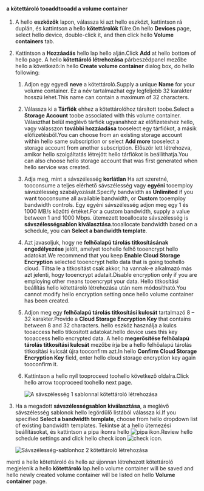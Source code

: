 <!--author=SharS last changed: 1/7/2016-->

#### <a name="tooadd-a-volume-container"></a><span data-ttu-id="ade8a-101">a kötettároló tooadd</span><span class="sxs-lookup"><span data-stu-id="ade8a-101">tooadd a volume container</span></span>
1. <span data-ttu-id="ade8a-102">A hello **eszközök** lapon, válassza ki azt hello eszközt, kattintson rá duplán, és kattintson a hello **kötettárolók** fülre.</span><span class="sxs-lookup"><span data-stu-id="ade8a-102">On hello **Devices** page, select hello device, double-click it, and then click hello **Volume containers** tab.</span></span>
2. <span data-ttu-id="ade8a-103">Kattintson a **Hozzáadás** hello lap hello alján.</span><span class="sxs-lookup"><span data-stu-id="ade8a-103">Click **Add** at hello bottom of hello page.</span></span> <span data-ttu-id="ade8a-104">A hello **kötettároló létrehozása** párbeszédpanel mezőbe hello a következő:</span><span class="sxs-lookup"><span data-stu-id="ade8a-104">In hello **Create volume container** dialog box, do hello following:</span></span>
   
   1. <span data-ttu-id="ade8a-105">Adjon egy egyedi **neve** a kötettároló.</span><span class="sxs-lookup"><span data-stu-id="ade8a-105">Supply a unique **Name** for your volume container.</span></span> <span data-ttu-id="ade8a-106">Ez a név tartalmazhat egy legfeljebb 32 karakter hosszú lehet.</span><span class="sxs-lookup"><span data-stu-id="ade8a-106">This name can contain a maximum of 32 characters.</span></span>
   2. <span data-ttu-id="ade8a-107">Válassza ki a **Tárfiók** ehhez a kötettárolóhoz társított toobe.</span><span class="sxs-lookup"><span data-stu-id="ade8a-107">Select a **Storage Account** toobe associated with this volume container.</span></span> <span data-ttu-id="ade8a-108">Választhat belül meglévő tárfiók ugyanahhoz az előfizetéshez hello, vagy válasszon **további hozzáadása** tooselect egy tárfiókot, a másik előfizetésből.</span><span class="sxs-lookup"><span data-stu-id="ade8a-108">You can choose from an existing storage account within hello same subscription or select **Add more** tooselect a storage account from another subscription.</span></span> <span data-ttu-id="ade8a-109">Először lett létrehozva, amikor hello szolgáltatás létrejött hello tárfiókot is beállíthatja.</span><span class="sxs-lookup"><span data-stu-id="ade8a-109">You can also choose hello storage account that was first generated when hello service was created.</span></span>
   3. <span data-ttu-id="ade8a-110">Adja meg, mint a sávszélesség **korlátlan** Ha azt szeretné, tooconsume a teljes elérhető sávszélesség vagy **egyéni** tooemploy sávszélesség szabályozását.</span><span class="sxs-lookup"><span data-stu-id="ade8a-110">Specify bandwidth as **Unlimited** if you want tooconsume all available bandwidth, or **Custom** tooemploy bandwidth controls.</span></span> <span data-ttu-id="ade8a-111">Egy egyéni sávszélesség adjon meg egy 1 és 1000 MB/s közötti értéket.</span><span class="sxs-lookup"><span data-stu-id="ade8a-111">For a custom bandwidth, supply a value between 1 and 1000 Mbps.</span></span> <span data-ttu-id="ade8a-112">ütemezett tooallocate sávszélesség is **sávszélességsablon kiválasztása**.</span><span class="sxs-lookup"><span data-stu-id="ade8a-112">tooallocate bandwidth based on a schedule, you can **Select a bandwidth template**.</span></span>
   4. <span data-ttu-id="ade8a-113">Azt javasoljuk, hogy ne **felhőalapú tárolás titkosításának engedélyezése** jelölt, amelyet toohello felhő tooencrypt hello adatokat.</span><span class="sxs-lookup"><span data-stu-id="ade8a-113">We recommend that you keep **Enable Cloud Storage Encryption** selected tooencrypt hello data that is going toohello cloud.</span></span> <span data-ttu-id="ade8a-114">Tiltsa le a titkosítást csak akkor, ha vannak-e alkalmazó más azt jelenti, hogy tooencrypt adatait.</span><span class="sxs-lookup"><span data-stu-id="ade8a-114">Disable encryption only if you are employing other means tooencrypt your data.</span></span> <span data-ttu-id="ade8a-115">Hello titkosítási beállítás hello kötettároló létrehozása után nem módosítható.</span><span class="sxs-lookup"><span data-stu-id="ade8a-115">You cannot modify hello encryption setting once hello volume container has been created.</span></span>
   5. <span data-ttu-id="ade8a-116">Adjon meg egy **felhőalapú tárolás titkosítási kulcsát** tartalmazó 8 – 32 karakter.</span><span class="sxs-lookup"><span data-stu-id="ade8a-116">Provide a **Cloud Storage Encryption Key** that contains between 8 and 32 characters.</span></span> <span data-ttu-id="ade8a-117">hello eszköz használja a kulcs tooaccess hello titkosított adatokat.</span><span class="sxs-lookup"><span data-stu-id="ade8a-117">hello device uses this key tooaccess hello encrypted data.</span></span> <span data-ttu-id="ade8a-118">A hello **megerősítése felhőalapú tárolás titkosítási kulcsát** mezőbe írja be a hello felhőalapú tárolás titkosítási kulcsát újra tooconfirm azt.</span><span class="sxs-lookup"><span data-stu-id="ade8a-118">In hello **Confirm Cloud Storage Encryption Key** field, enter hello cloud storage encryption key again tooconfirm it.</span></span> 
   6. <span data-ttu-id="ade8a-119">Kattintson a hello nyíl tooproceed toohello következő oldalra.</span><span class="sxs-lookup"><span data-stu-id="ade8a-119">Click hello arrow tooproceed toohello next page.</span></span>
      
      ![A sávszélesség 1 sablonnal kötettároló létrehozása](./media/storsimple-add-volume-container/HCS_CreateVCBT1-include.png) 
3. <span data-ttu-id="ade8a-121">Ha a megadott **sávszélességsablon kiválasztása**, a meglévő sávszélesség sablonok hello legördülő listából válassza ki.</span><span class="sxs-lookup"><span data-stu-id="ade8a-121">If you specified **Select a bandwidth template**, choose from hello dropdown list of existing bandwidth templates.</span></span> <span data-ttu-id="ade8a-122">Tekintse át a hello ütemezési beállításokat, és kattintson a pipa ikonra hello ![pipa ikon](./media/storsimple-configure-new-storage-account/HCS_CheckIcon-include.png).</span><span class="sxs-lookup"><span data-stu-id="ade8a-122">Review hello schedule settings and click hello check icon ![check icon](./media/storsimple-configure-new-storage-account/HCS_CheckIcon-include.png).</span></span>
   
    ![Sávszélesség-sablonhoz 2 kötettároló létrehozása](./media/storsimple-add-volume-container/HCS_CreateVCBT2-include.png) 

<span data-ttu-id="ade8a-124">menti a hello kötettároló és hello az újonnan létrehozott kötettároló megjelenik a hello **kötettároló** lap.</span><span class="sxs-lookup"><span data-stu-id="ade8a-124">hello volume container will be saved and hello newly created volume container will be listed on hello **Volume container** page.</span></span>


